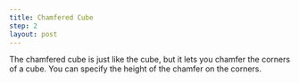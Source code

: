 ```yaml
---
title: Chamfered Cube
step: 2
layout: post
---
```

The chamfered cube is just like the cube, but it lets you chamfer the corners of a cube. You can specify the height of the chamfer on the corners. 

<script src="https://gist.github.com/madhephaestus/9b7b38fb2e2d3c3a2d3ee734c83b7e9d.js"></script>